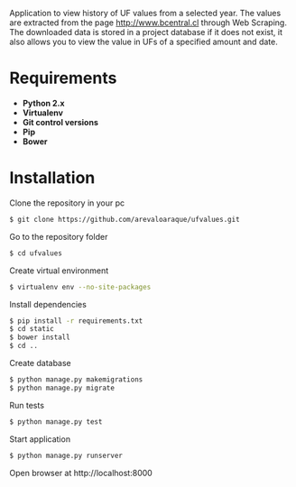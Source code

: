 Application to view history of UF values from a selected year. The values are extracted from the page http://www.bcentral.cl through Web Scraping. The downloaded data is stored in a project database if it does not exist, it also allows you to view the value in UFs of a specified amount and date.

# Requirements
- **Python 2.x**
- **Virtualenv**
- **Git control versions**
- **Pip**
- **Bower**

# Installation
Clone the repository in your pc
```sh
$ git clone https://github.com/arevaloaraque/ufvalues.git
```

Go to the repository folder
```sh
$ cd ufvalues
```

Create virtual environment
```sh
$ virtualenv env --no-site-packages
```

Install dependencies
```sh
$ pip install -r requirements.txt
$ cd static
$ bower install
$ cd ..
```

Create database
```sh
$ python manage.py makemigrations
$ python manage.py migrate
```

Run tests
```sh
$ python manage.py test
```

Start application
```sh
$ python manage.py runserver
```

Open browser at http://localhost:8000
